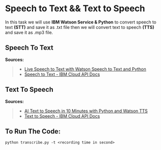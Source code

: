# Speech to Text &amp;&amp; Text to Speech 
In this task we will use **IBM Watson Service & Python** to convert speech to text **(STT)** and save it as .txt file then we will convert text to speech **(TTS)** and save it as .mp3 file.

## Speech To Text 
**Sources:**

> * [Live Speech to Text with Watson Speech to Text and Python](https://www.youtube.com/watch?v=YCyuZM454_I&t=243s)
> * [ Speech to Text - IBM Cloud API Docs](https://cloud.ibm.com/apidocs/speech-to-text)

## Text To Speech
**Sources:**
> * [AI Text to Speech in 10 Minutes with Python and Watson TTS](https://www.youtube.com/watch?v=8k8S5ruFAUs)
> * [Text to Speech - IBM Cloud API Docs](https://cloud.ibm.com/apidocs/text-to-speech?code=python)

## To Run The Code: 
`python transcribe.py -t <recording time in second>`
